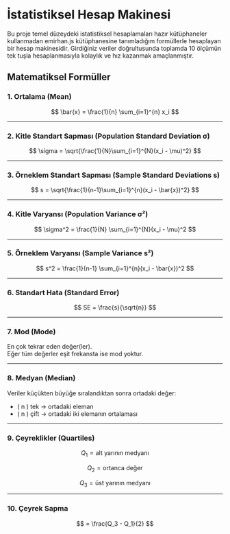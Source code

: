 # İstatistiksel Hesap Makinesi

Bu proje temel düzeydeki istatistiksel hesaplamaları hazır kütüphaneler kullanmadan emirhan.js kütüphanesine tanımladığım formüllerle hesaplayan bir hesap makinesidir. Girdiğiniz veriler doğrultusunda toplamda 10 ölçümün tek tuşla hesaplanmasıyla kolaylık ve hız kazanmak amaçlanmıştır.

## Matematiksel Formüller

### 1. Ortalama (Mean)

$$
\bar{x} = \frac{1}{n} \sum_{i=1}^{n} x_i
$$

---

### 2. Kitle Standart Sapması (Population Standard Deviation σ)

$$
\sigma = \sqrt{\frac{1}{N}\sum_{i=1}^{N}(x_i - \mu)^2}
$$

---

### 3. Örneklem Standart Sapması (Sample Standard Deviations s)

$$
s = \sqrt{\frac{1}{n-1}\sum_{i=1}^{n}(x_i - \bar{x})^2}
$$

---

### 4. Kitle Varyansı (Population Variance σ²)

$$
\sigma^2 = \frac{1}{N} \sum_{i=1}^{N}(x_i - \mu)^2
$$

---

### 5. Örneklem Varyansı (Sample Variance s²)

$$
s^2 = \frac{1}{n-1} \sum_{i=1}^{n}(x_i - \bar{x})^2
$$

---

### 6. Standart Hata (Standard Error)

$$
SE = \frac{s}{\sqrt{n}}
$$

---

### 7. Mod (Mode)

En çok tekrar eden değer(ler).  
Eğer tüm değerler eşit frekansta ise mod yoktur.

---

### 8. Medyan (Median)

Veriler küçükten büyüğe sıralandıktan sonra ortadaki değer:

- \( n \) tek → ortadaki eleman
- \( n \) çift → ortadaki iki elemanın ortalaması

---

### 9. Çeyreklikler (Quartiles)

$$
Q_1 = \text{alt yarının medyanı}
$$

$$
Q_2 = \text{ortanca değer}
$$

$$
Q_3 = \text{üst yarının medyanı}
$$

---

### 10. Çeyrek Sapma

$$
 = \frac{Q_3 - Q_1}{2}
$$
